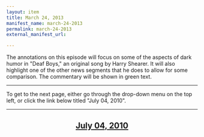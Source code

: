 ```yaml
---
layout: item
title: March 24, 2013
manifest_name: march-24-2013
permalink: march-24-2013
external_manifest_url: 

---
```

<!-- Add an essay or interpretive material below this line,
using HTML or markdown.  Do not modify this file above this line -->
The annotations on this episode will focus on some of the aspects of dark humor in "Deaf Boys," an original song by Harry Shearer. It will also highlight one of the other news segments that he does to allow for some comparison. The commentary will be shown in green text. 
<hr>
To get to the next page, either go through the drop-down menu on the top left, or click the link below titled "July 04, 2010". 
<hr>
<center><h2><a href="https://lgsump.github.io/le-show/july-04-2010">July 04, 2010</a></h2></center>
